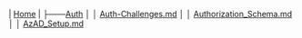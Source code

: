 | [Home](https://github.com/BBITWestin/BBITWestin.github.io/tree/main)
|
├───[Auth](https://github.com/BBITWestin/BBITWestin.github.io/tree/main/Auth)
│ │ [Auth-Challenges.md](https://github.com/BBITWestin/BBITWestin.github.io/blob/main/Auth/Auth-Challenges.md)
│ │ [Authorization_Schema.md](https://github.com/BBITWestin/BBITWestin.github.io/blob/main/Auth/Authorization_Schema.md)
│ │ [AzAD_Setup.md](https://github.com/BBITWestin/BBITWestin.github.io/blob/main/Auth/AzAD_Setup.md)

